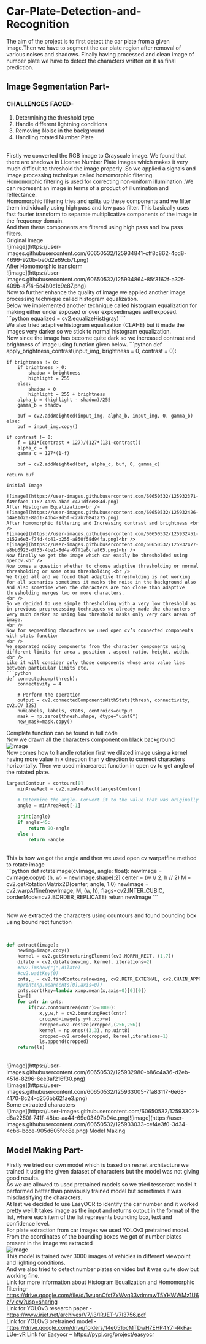 # Car-Plate-Detection-and-Recognition
The aim of the project is to first detect the car plate from  a given image.Then we have to segment the car plate region after removal of various noises and shadows.
Finally having processed and clean image of number plate we have to detect the characters written on it as final prediction.
## Image Segmentation Part-
### CHALLENGES FACED-
1. Determining the threshold type
2. Handle different lightning conditions
3. Removing Noise in the background
4. Handling rotated Number Plate
<br />
Firstly we converted the RGB image to Grayscale image. We found that there are shadows in License Number Plate images which makes it very much difficult to threshold the image properly .So we applied a signals and image processing technique called homomorphic filtering.
<br />
Homomorphic filtering is used for correcting non-uniform illumination .We can represent an image in terms of a product of illumination and reflectance.
<br />
Homomorphic filtering tries and splits up these components and we filter them individually using high pass and low pass filter.
This basically uses fast fourier transform to separate multiplicative components of the image in the frequency domain.
<br />
And then these components are filtered using high pass and low pass filters.
<br />
Original Image
<br />
![image](https://user-images.githubusercontent.com/60650532/125934841-cff8c862-4cd8-4699-920b-be0d2e69cb7f.png)
<br />
After Homomorphic transform
<br />
![image](https://user-images.githubusercontent.com/60650532/125934864-85f3162f-a32f-409b-a7f4-5e4b0c1c9e87.png)
<br />
Now to further enhance the quality of image we applied another image processing technique called histogram equalization.
<br />
Below we implemented another technique called histogram equalization for making either under exposed or over exposedimages well exposed.
<br />
```python
equalized = cv2.equalizeHist(gray)
```
<br />
We also tried adaptive histogram equalization (CLAHE) but it made the images very darker so we stick to normal histogram equalization.
<br />
Now since the image has become quite dark so we increased contrast and brightness of image using function given below.
```python
def apply_brightness_contrast(input_img, brightness = 0, contrast = 0):
    
    if brightness != 0:
        if brightness > 0:
            shadow = brightness
            highlight = 255
        else:
            shadow = 0
            highlight = 255 + brightness
        alpha_b = (highlight - shadow)/255
        gamma_b = shadow
        
        buf = cv2.addWeighted(input_img, alpha_b, input_img, 0, gamma_b)
    else:
        buf = input_img.copy()
    
    if contrast != 0:
        f = 131*(contrast + 127)/(127*(131-contrast))
        alpha_c = f
        gamma_c = 127*(1-f)
        
        buf = cv2.addWeighted(buf, alpha_c, buf, 0, gamma_c)

    return buf
```
Initial Image

![image](https://user-images.githubusercontent.com/60650532/125932371-f49efaea-1162-4a2a-abad-c471dfee884d.png)
After Histogram Equalization<br />
![image](https://user-images.githubusercontent.com/60650532/125932426-b4a81d20-8ad1-4db4-9d5f-c27b70841275.png)
After homomorphic filtering and Increasing contrast and brightness <br />
![image](https://user-images.githubusercontent.com/60650532/125932451-b152a6e3-f74d-4c41-b255-a850f58d94fa.png)<br />
![image](https://user-images.githubusercontent.com/60650532/125932477-e8bb0923-df35-4be1-8d4a-07f1a6cfaf65.png)<br />
Now finally we get the image which can easily be thresholded using opencv.<br />
Now comes a question whether to choose adaptive thresholding or normal thresholding or some otsu thresholding.<br />
We tried all and we found that adaptive thresholding is not working for all scenarios sometimes it masks the noise in the background also and also sometime when the characters are too close than adaptive thresholding merges two or more characters.
<br />
So we decided to use simple thresholding with a very low threshold as in previous preprocessing techniques we already made the characters very much darker so using low threshold masks only very dark areas of image.
<br />
Now for segmenting characters we used open cv’s connected components with stats function
<br />
We separated noisy components from the character components using different limits for area , position , aspect ratio, height, width.
<br />
Like it will consider only those components whose area value lies between particular limits etc.
```python
def connectedcomp(thresh):
	connectivity = 4

	# Perform the operation
	output = cv2.connectedComponentsWithStats(thresh, connectivity, cv2.CV_32S)
	numLabels, labels, stats, centroids=output
	mask = np.zeros(thresh.shape, dtype="uint8")
	new_mask=mask.copy()
```
Complete function can be found in full code
<br />
Now we drawn all the characters component on black background
<br />
![image](https://user-images.githubusercontent.com/60650532/125932717-eaf03eec-8deb-4729-95ff-c98dab4fd28f.png)
<br />
Now comes how to handle rotation first we dilated image using a kernel having more value in x direction than y direction to connect characters horizontally. Then we used minarearect function in open cv to get angle of the rotated plate.
<br />
```python
largestContour = contours[0]
    minAreaRect = cv2.minAreaRect(largestContour)

    # Determine the angle. Convert it to the value that was originally used to obtain skewed image
    angle = minAreaRect[-1]

    print(angle)
    if angle>45:
    	return 90-angle
    else :
    	return -angle
```
<br />
This is how we got the angle and then we used open cv warpaffine method to rotate image
<br />
```python
def rotateImage(cvImage, angle: float):
    newImage = cvImage.copy()
    (h, w) = newImage.shape[:2]
    center = (w // 2, h // 2)
    M = cv2.getRotationMatrix2D(center, angle, 1.0)
    newImage = cv2.warpAffine(newImage, M, (w, h), flags=cv2.INTER_CUBIC, borderMode=cv2.BORDER_REPLICATE)
    return newImage
```
<br /><br />

Now we extracted the characters using countours and found bounding box using bound rect function
<br />
<br />
```python

def extract(image):
    newimg=image.copy()
    kernel = cv2.getStructuringElement(cv2.MORPH_RECT, (1,7))
    dilate = cv2.dilate(newimg, kernel, iterations=2)
    #cv2.imshow("j",dilate)
    #cv2.waitKey(0)
    cnts,_ = cv2.findContours(newimg, cv2.RETR_EXTERNAL, cv2.CHAIN_APPROX_SIMPLE)
    #print(np.mean(cnts[0],axis=0))
    cnts.sort(key=lambda x:np.mean(x,axis=0)[0][0])
    ls=[]
    for cntr in cnts:
        if(cv2.contourArea(cntr)>=1000):
            x,y,w,h = cv2.boundingRect(cntr)
            cropped=image[y:y+h,x:x+w]
            cropped=cv2.resize(cropped,(256,256))
            kernel = np.ones((3,3), np.uint8)
            cropped=cv2.erode(cropped, kernel,iterations=1)
            ls.append(cropped)
    return(ls)
```
<br />
![image](https://user-images.githubusercontent.com/60650532/125932980-b86c4a36-d2eb-451d-8296-6ee3af216f30.png)
<br />
![image](https://user-images.githubusercontent.com/60650532/125933005-7fa83117-6e68-4170-8c24-d256bb621ae3.png)
<br />
Some extracted characters
<br />
![image](https://user-images.githubusercontent.com/60650532/125933021-d8a2250f-741f-48bc-aa44-69e03497b94e.png)![image](https://user-images.githubusercontent.com/60650532/125933033-cef4e3f0-3d34-4cb6-bcce-905d605fcc8e.png)
Model Making

## Model Making Part-
Firstly we tried our own model which is based on resnet architecture we trained it using the given dataset of characters but the model was not giving good results.
<br />
As we are allowed to used pretrained models so we tried tesseract model it performed better than previously trained model but sometimes it was misclassifying the characters.
<br />
At last we decided to use EasyOCR to identify the car number and it worked pretty well.It takes image as the input and returns output in the format of the list, where each item of the list represents bounding box, text and confidence level.
<br />
For plate extraction from car images we used YOLOv3 pretrained model. From the coordinates of the bounding boxes we got of number plates present in the image we extracted
<br />
    ![image](https://user-images.githubusercontent.com/60650532/125933119-245e294e-0eb8-406b-89df-e362b5c2eae4.png)
    <br />
This model is trained over 3000 images of vehicles in different viewpoint and lighting conditions.
<br />
And we also tried to detect number plates on video but it was quite slow but working fine.
<br />
Link for more information about Histogram Equalization and Homomorphic filtering-
<br />
https://drive.google.com/file/d/1wupnCfsfZxWvq33vdmmwT5YHWWMz1U6z/view?usp=sharing
<br />
Link for YOLOv3 research paper - https://www.irjet.net/archives/V7/i3/IRJET-V7I3756.pdf
<br />
Link for YOLOv3 pretrained model -https://drive.google.com/drive/folders/14e051ocMTDwH7EHP4Y7l-RkFa-LUe-vR Link for Easyocr – https://pypi.org/project/easyocr

